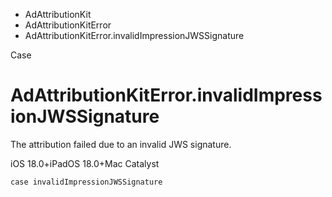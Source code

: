

- AdAttributionKit
- AdAttributionKitError
-  AdAttributionKitError.invalidImpressionJWSSignature 

Case

# AdAttributionKitError.invalidImpressionJWSSignature

The attribution failed due to an invalid JWS signature.

iOS 18.0+iPadOS 18.0+Mac Catalyst

``` source
case invalidImpressionJWSSignature
```

